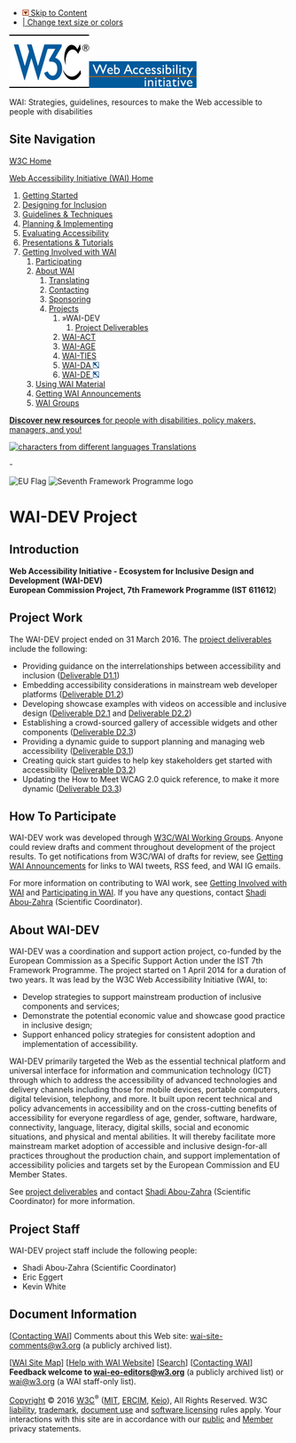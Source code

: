 -   [![](/Icons/downinpage.png) Skip to Content](#skip)
-   [| Change text size or colors](/WAI/changedesign.html)

[![W3C logo](/Icons/w3c_home)](http://www.w3.org/ "W3C Home")[![Web Accessibility initiative](/WAI/images/wai-temp)](http://www.w3.org/WAI/ "WAI Home")

WAI: Strategies, guidelines, resources to make the Web accessible to people with disabilities

Site Navigation
---------------

[W3C Home](http://www.w3.org/)

[Web Accessibility Initiative (WAI) Home](/WAI/)

1.  [Getting Started](../gettingstarted/Overview.html)
2.  [Designing for Inclusion](../users/Overview.html)
3.  [Guidelines & Techniques](../guid-tech.html)
4.  [Planning & Implementing](../managing.html)
5.  [Evaluating Accessibility](../eval/Overview.html)
6.  [Presentations & Tutorials](../train.html)
7.  [Getting Involved with WAI](../about-links.html)
    1.  [Participating](../participation.html)
    2.  [About WAI](../about.html)
        1.  [Translating](../translation.html)
        2.  [Contacting](../contacts.html)
        3.  [Sponsoring](../Sponsor.html)
        4.  [Projects](../about/projects.html)
            1.  <span id="current-node"><span class="label"><span id="current-icon">»</span>WAI-DEV</span></span>
                1.  [Project Deliverables](deliverables)
            2.  [WAI-ACT](../ACT/Overview.html)
            3.  [WAI-AGE](../WAI-AGE/Overview.html)
            4.  [WAI-TIES](../TIES/Overview.html)
            5.  [WAI-DA ![different format](/Icons/tr.png)](/WAI/WAIDA/)
            6.  [WAI-DE ![different format](/Icons/tr.png)](/WAI/TIDE/FR2.htm)
    3.  [Using WAI Material](../about/usingWAImaterial.html)
    4.  [Getting WAI Announcements](../about/announcements.php)
    5.  [WAI Groups](../groups.html)

[**<span class="underline">Discover new resources</span>** for people with disabilities, policy makers, managers, and you!](http://www.w3.org/WAI/yourWAI)

[![characters from different languages](http://www.w3.org/WAI/images/translations-med-1) Translations](http://www.w3.org/WAI/wai-translations)

<span id="skip">-</span>

<img src="eu.png" alt="EU Flag" width="105" height="70" /> <img src="fp7.png" alt="Seventh Framework Programme logo" width="83" height="70" />

WAI-DEV Project
===============

<span id="intro">Introduction</span>
------------------------------------

**Web Accessibility Initiative - Ecosystem for Inclusive Design and Development (WAI-DEV)  
European Commission Project, 7th Framework Programme (IST 611612**)

<span id="current">Project Work</span>
--------------------------------------

The WAI-DEV project ended on 31 March 2016. The [project deliverables](deliverables) include the following:

-   Providing guidance on the interrelationships between accessibility and inclusion ([Deliverable D1.1](deliverables#guide))
-   Embedding accessibility considerations in mainstream web developer platforms ([Deliverable D1.2](deliverables#articles))
-   Developing showcase examples with videos on accessible and inclusive design ([Deliverable D2.1](deliverables#examples) and [Deliverable D2.2](deliverables#videos))
-   Establishing a crowd-sourced gallery of accessible widgets and other components ([Deliverable D2.3](deliverables#gallery))
-   Providing a dynamic guide to support planning and managing web accessibility ([Deliverable D3.1](deliverables#managing))
-   Creating quick start guides to help key stakeholders get started with accessibility ([Deliverable D3.2](deliverables#conisderations))
-   Updating the How to Meet WCAG 2.0 quick reference, to make it more dynamic ([Deliverable D3.3](deliverables#quickref))

<span id="participate">How To Participate</span>
------------------------------------------------

WAI-DEV work was developed through [W3C/WAI Working Groups](http://www.w3.org/WAI/groups). Anyone could review drafts and comment throughout development of the project results. To get notifications from W3C/WAI of drafts for review, see [Getting WAI Announcements](http://www.w3.org/WAI/about/announcements) for links to WAI tweets, RSS feed, and WAI IG emails.

For more information on contributing to WAI work, see [Getting Involved with WAI](http://www.w3.org/WAI/about-links.html) and [Participating in WAI](http://www.w3.org/WAI/participation). If you have any questions, contact [Shadi Abou-Zahra](http://www.w3.org/People/shadi/) (Scientific Coordinator).

<span id="about">About WAI-DEV</span>
-------------------------------------

WAI-DEV was a coordination and support action project, co-funded by the European Commission as a Specific Support Action under the IST 7th Framework Programme. The project started on 1 April 2014 for a duration of two years. It was lead by the W3C Web Accessibility Initiative (WAI, to:

-   Develop strategies to support mainstream production of inclusive components and services;
-   Demonstrate the potential economic value and showcase good practice in inclusive design;
-   Support enhanced policy strategies for consistent adoption and implementation of accessibility.

WAI-DEV primarily targeted the Web as the essential technical platform and universal interface for information and communication technology (ICT) through which to address the accessibility of advanced technologies and delivery channels including those for mobile devices, portable computers, digital television, telephony, and more. It built upon recent technical and policy advancements in accessibility and on the cross-cutting benefits of accessibility for everyone regardless of age, gender, software, hardware, connectivity, language, literacy, digital skills, social and economic situations, and physical and mental abilities. It will thereby facilitate more mainstream market adoption of accessible and inclusive design-for-all practices throughout the production chain, and support implementation of accessibility policies and targets set by the European Commission and EU Member States.

See [project deliverables](deliverables) and contact [Shadi Abou-Zahra](http://www.w3.org/People/shadi/) (Scientific Coordinator) for more information.

<span id="staff">Project Staff</span>
-------------------------------------

WAI-DEV project staff include the following people:

-   Shadi Abou-Zahra (Scientific Coordinator)
-   Eric Eggert
-   Kevin White

Document Information
--------------------

\[[Contacting WAI](http://www.w3.org/WAI/contacts)\] Comments about this Web site: <wai-site-comments@w3.org> (a publicly archived list).

\[[WAI Site Map](http://www.w3.org/WAI/sitemap.html)\] \[[Help with WAI Website](http://www.w3.org/WAI/sitehelp.html)\] \[[Search](http://www.w3.org/WAI/search.php)\] \[[Contacting WAI](/WAI/contacts)\]  
**Feedback welcome to <wai-eo-editors@w3.org>** (a publicly archived list) or <wai@w3.org> (a WAI staff-only list).

[Copyright](/Consortium/Legal/ipr-notice#Copyright) © 2016 [W3C](/)<sup>®</sup> ([MIT](http://www.csail.mit.edu/), [ERCIM](http://www.ercim.org/), [Keio](http://www.keio.ac.jp/)), All Rights Reserved. W3C [liability](/Consortium/Legal/ipr-notice#Legal_Disclaimer), [trademark](/Consortium/Legal/ipr-notice#W3C_Trademarks), [document use](/Consortium/Legal/copyright-documents) and [software licensing](/Consortium/Legal/copyright-software) rules apply. Your interactions with this site are in accordance with our [public](/Consortium/Legal/privacy-statement#Public) and [Member](/Consortium/Legal/privacy-statement#Members) privacy statements.
